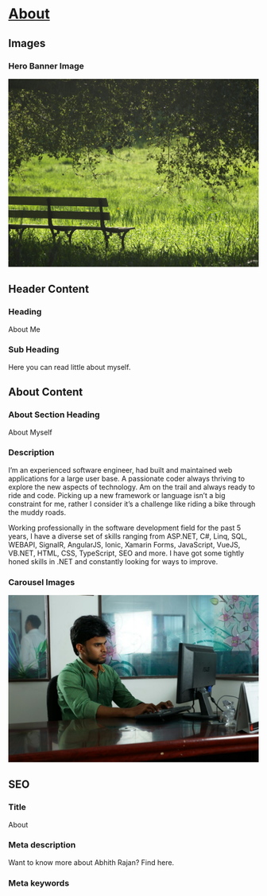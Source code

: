 # [About](https://www.abhith.net/about/)
## Images
### Hero Banner Image
![Hero Banner Image](olesya-grichina-218176.jpg)
## Header Content
### Heading
About Me
### Sub Heading
Here you can read little about myself.
## About Content
### About Section Heading
About Myself
### Description
I’m an experienced software engineer, had built and maintained web applications for a large user base. A passionate coder always thriving to explore the new aspects of technology. Am on the trail and always ready to ride and code. Picking up a new framework or language isn’t a big constraint for me, rather I consider it’s a challenge like riding a bike through the muddy roads.

Working professionally in the software development field for the past 5 years, I have a diverse set of skills ranging from ASP.NET, C#, Linq, SQL, WEBAPI, SignalR, AngularJS, Ionic, Xamarin Forms, JavaScript, VueJS, VB.NET, HTML, CSS, TypeScript, SEO and more. I have got some tightly honed skills in .NET and constantly looking for ways to improve.

### Carousel Images
![Carousel Image](IMG_20160928_191136_1475076247246.jpg)

## SEO
### Title
About
### Meta description
Want to know more about Abhith Rajan? 
Find here.
### Meta keywords
